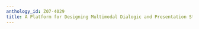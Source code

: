 ```yaml
---
anthology_id: Z07-4029
title: A Platform for Designing Multimodal Dialogic and Presentation Strategies
---
```


